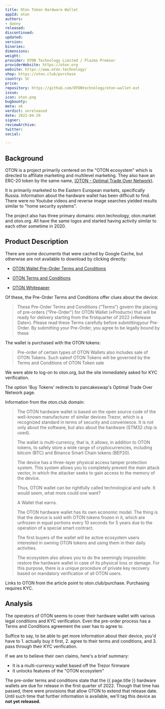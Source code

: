 ```yaml
---
title: Oton Token Hardware Wallet
appId: oton
authors:
- danny
released: 
discontinued: 
updated: 
version: 
binaries: 
dimensions: 
weight: 
provider: OTON Technology Limited / Plazma Premier
providerWebsite: https://oton.org
website: https://www.oton.technology/
shop: https://oton.club/purchase
country: SC
price: 
repository: https://github.com/OTONtechnology/oton-wallet-ext
issue: 
icon: oton.png
bugbounty: 
meta: ok
verdict: unreleased
date: 2022-04-29
signer: 
reviewArchive: 
twitter: 
social: 

---
```


## Background 

OTON is a project primarily centered on the "OTON ecosystem" which is directed to affiliate marketing and multilevel marketing. They also have an ERC-20 token by the same name, [(OTON - Optimal Trade Over Network)](https://etherscan.io/token/0x25bae8f104d364fd2c7510e17bb3a8f8b845dd6c). 

It is primarily marketed to the Eastern European markets, specifically Russia. Information about the hardware wallet has been difficult to find. There were no Youtube videos and reverse image searches yielded results similar to "home security systems". 

The project also has three primary domains: oton.technology, oton.market and oton.org. All have the same logos and started having activity similar to each other sometime in 2020.

## Product Description 

There are some documents that were cached by Google Cache, but otherwise are not available to download by clicking directly: 

- [OTON Wallet Pre-Order Terms and Conditions](https://webcache.googleusercontent.com/search?q=cache:frRhJUd5OVAJ:https://wallet.oton.technology/docs/pre-order-terms-and-conditions.pdf)

- [OTON Terms and Conditions](https://www.oton.technology/OtonTechnology_TermsAndConditions.pdf)

- [OTON Whitepaper](https://oton.technology/oton-whitepaper-en.pdf)

Of these, the Pre-Order Terms and Conditions offer clues about the device: 

> These Pre-Order Terms and Conditions (“Terms”) govern the placing of pre-orders ("Pre-Order") for OTON Wallet («Product») that will be ready for delivery starting from the firstquarter of 2022 («Release Date»). Please read these Terms carefully before submittingyour Pre-Order. By submitting your Pre-Order, you agree to be legally bound by these

The wallet is purchased with the OTON tokens:

> Pre-order of certain types of OTON Wallets also includes sale of OTON Tokens. Such saleof OTON Tokens will be governed by the Terms and Conditions of OTON Token sale

We were able to log-on to oton.org, but the site immediately asked for KYC verification. 

The option 'Buy Tokens' redirects to pancakeswap's Optimal Trade Over Network page.

Information from the oton.club domain: 

> The OTON hardware wallet is based on the open source code of the well-known manufacturer of similar devices Trezor, which is a recognized standard in terms of security and convenience. It is not only about the software, but also about the hardware (STM32 chip is used).
>
> The wallet is multi-currency, that is, it allows, in addition to OTON tokens, to safely store a wide range of cryptocurrencies, including bitcoin (BTC) and Binance Smart Chain tokens (BEP20).
> 
> The device has a three-layer physical access tamper protection system. This system allows you to completely prevent the main attack vector, in which the attacker seeks to gain access to the memory of the device.
>
> Thus, OTON wallet can be rightfully called technological and safe. It would seem, what more could one want?
>
> A Wallet that earns.
> 
> The OTON hardware wallet has its own economic model. The thing is that the device is sold with OTON tokens frozen in it, which are unfrozen in equal portions every 10 seconds for 5 years due to the operation of a special smart contract.
> 
> The first buyers of the wallet will be active ecosystem users interested in owning OTON tokens and using them in their daily activities.
>
> The ecosystem also allows you to do the seemingly impossible: restore the hardware wallet in case of its physical loss or damage. For this purpose, there is a unique procedure of private key recovery based on mandatory verification of all OTON users.

Links to OTON from the article point to oton.club/purchase. Purchasing requires KYC. 

## Analysis 

The operators of OTON seems to cover their hardware wallet with various legal conditions and KYC verification. Even the pre-order process has a Terms and Conditions agreement the user has to agree to. 

Suffice to say, to be able to get more information about their device, you'd have to 1. actually buy it first, 2. agree to their terms and conditions, and 3. pass through their KYC verification. 

If we are to believe their own claims, here's a brief summary: 

- It is a multi-currency wallet based off the Trezor firmware
- It unlocks features of the "OTON ecosystem" 

The pre-order terms and conditions state that the {{ page.title }} hardware wallets are due for release in the first quarter of 2022. Though that time has passed, there were provisions that allow OTON to extend that release date. Until such time that further information is available, we'll tag this device as **not yet released.**











